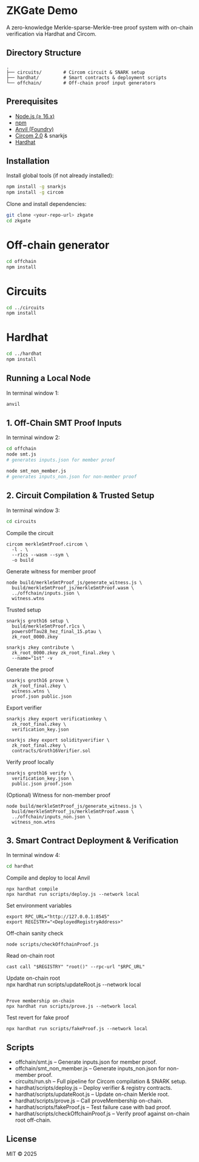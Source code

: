 # ZKGate Demo

A zero-knowledge Merkle-sparse-Merkle-tree proof system with on-chain verification via Hardhat and Circom.

## Directory Structure

```
.
├── circuits/        # Circom circuit & SNARK setup
├── hardhat/         # Smart contracts & deployment scripts
└── offchain/        # Off-chain proof input generators
```

## Prerequisites

- [Node.js (≥ 16.x)](https://nodejs.org/)
- [npm](https://www.npmjs.com/)
- [Anvil (Foundry)](https://book.getfoundry.sh/)
- [Circom 2.0](https://docs.circom.io/) & snarkjs
- [Hardhat](https://hardhat.org/)

## Installation

Install global tools (if not already installed):

```bash  
npm install -g snarkjs  
npm install -g circom  
```

Clone and install dependencies:

```bash  
git clone <your-repo-url> zkgate  
cd zkgate  
```

# Off-chain generator  
```bash  
cd offchain  
npm install  
```

# Circuits  
```bash  
cd ../circuits  
npm install  
```

# Hardhat  
```bash  
cd ../hardhat  
npm install  
```

## Running a Local Node

In terminal window 1:

```bash  
anvil  
```

## 1. Off-Chain SMT Proof Inputs

In terminal window 2:

```bash  
cd offchain  
node smt.js  
# generates inputs.json for member proof  
```

```bash  
node smt_non_member.js  
# generates inputs_non.json for non-member proof  
```

## 2. Circuit Compilation & Trusted Setup

In terminal window 3:

```bash  
cd circuits  
```

Compile the circuit  
```
circom merkleSmtProof.circom \
  -l . \
  --r1cs --wasm --sym \
  -o build  
```

Generate witness for member proof  
```
node build/merkleSmtProof_js/generate_witness.js \
  build/merkleSmtProof_js/merkleSmtProof.wasm \
  ../offchain/inputs.json \
  witness.wtns  
```

Trusted setup  
```
snarkjs groth16 setup \
  build/merkleSmtProof.r1cs \
  powersOfTau28_hez_final_15.ptau \
  zk_root_0000.zkey  
```

```
snarkjs zkey contribute \
  zk_root_0000.zkey zk_root_final.zkey \
  --name="1st" -v  
```

Generate the proof  
```
snarkjs groth16 prove \
  zk_root_final.zkey \
  witness.wtns \
  proof.json public.json  
```

Export verifier  
```
snarkjs zkey export verificationkey \
  zk_root_final.zkey \
  verification_key.json  
```
```
snarkjs zkey export solidityverifier \
  zk_root_final.zkey \
  contracts/Groth16Verifier.sol  
```

Verify proof locally  
```
snarkjs groth16 verify \
  verification_key.json \
  public.json proof.json  
```

(Optional) Witness for non-member proof 
``` 
node build/merkleSmtProof_js/generate_witness.js \
  build/merkleSmtProof_js/merkleSmtProof.wasm \
  ../offchain/inputs_non.json \
  witness_non.wtns  
```

## 3. Smart Contract Deployment & Verification

In terminal window 4:

```bash  
cd hardhat  
```

Compile and deploy to local Anvil
```  
npx hardhat compile  
npx hardhat run scripts/deploy.js --network local  
```

Set environment variables  
```
export RPC_URL="http://127.0.0.1:8545"  
export REGISTRY="<DeployedRegistryAddress>"  
```

Off-chain sanity check  
```
node scripts/checkOffchainProof.js  
```

Read on-chain root  
```
cast call "$REGISTRY" "root()" --rpc-url "$RPC_URL"  
```

Update on-chain root  
npx hardhat run scripts/updateRoot.js --network local  
```

Prove membership on-chain  
npx hardhat run scripts/prove.js --network local  
```

Test revert for fake proof
```  
npx hardhat run scripts/fakeProof.js --network local  
```

## Scripts

- offchain/smt.js – Generate inputs.json for member proof.  
- offchain/smt_non_member.js – Generate inputs_non.json for non-member proof.  
- circuits/run.sh – Full pipeline for Circom compilation & SNARK setup.  
- hardhat/scripts/deploy.js – Deploy verifier & registry contracts.  
- hardhat/scripts/updateRoot.js – Update on-chain Merkle root.  
- hardhat/scripts/prove.js – Call proveMembership on-chain.  
- hardhat/scripts/fakeProof.js – Test failure case with bad proof.  
- hardhat/scripts/checkOffchainProof.js – Verify proof against on-chain root off-chain.  

## License

MIT © 2025
